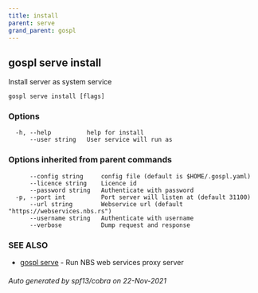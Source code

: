 ```yaml
---
title: install
parent: serve
grand_parent: gospl
---
```

## gospl serve install

Install server as system service

```
gospl serve install [flags]
```

### Options

```
  -h, --help          help for install
      --user string   User service will run as
```

### Options inherited from parent commands

```
      --config string     config file (default is $HOME/.gospl.yaml)
      --licence string    Licence id
      --password string   Authenticate with password
  -p, --port int          Port server will listen at (default 31100)
      --url string        Webservice url (default "https://webservices.nbs.rs")
      --username string   Authenticate with username
      --verbose           Dump request and response
```

### SEE ALSO

* [gospl serve](index.md)	 - Run NBS web services proxy server

###### Auto generated by spf13/cobra on 22-Nov-2021
